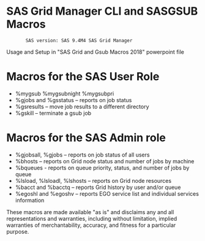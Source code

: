# SAS Grid Manager CLI and SASGSUB Macros
           SAS version: SAS 9.4M4 SAS Grid Manager 

Usage and Setup in "SAS Grid and Gsub Macros 2018" powerpoint file

# Macros for the SAS User Role
- %mygsub %mygsubnight %mygsubpri 
- %gjobs and %gsstatus – reports on job status
- %gsresults – move job results to a different directory
- %gskill – terminate a gsub job

# Macros for the SAS Admin role
- %gjobsall, %gjobs – reports on job status of all users
- %bhosts – reports on Grid node status and number of jobs by machine
- %bqueues - reports on queue priority, status, and number of jobs by queue
- %lsload, %lsloadl, %lshosts – reports on Grid node resources
- %bacct and %bacctq – reports Grid history by user and/or queue
- %egoshl and %egoshv – reports EGO service list and individual services information


These macros are made available "as is" and disclaims any and all representations
and warranties, including without limitation, implied warranties of
merchantability, accuracy, and fitness for a particular purpose.